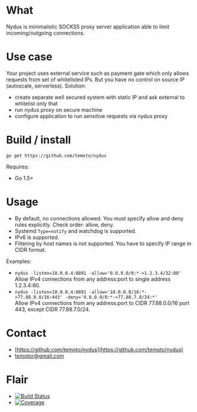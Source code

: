 # What
Nydus is minimalistic SOCKS5 proxy server application able to limit incoming/outgoing connections.

# Use case
Your project uses external service such as payment gate which only allows requests from set of whitelisted IPs.
But you have no control on source IP (autoscale, serverless).
Solution:

* create separate well secured system with static IP and ask external to whitelist only that
* run nydus proxy on secure machine
* configure application to run sensitive requests via nydus proxy

# Build / install
`go get https://github.com/temoto/nydus`

Requires:

* Go 1.5+

# Usage
* By default, no connections allowed. You must specify allow and deny rules explicitly. Check order: allow, deny.
* Systemd `Type=notify` and watchdog is supported.
* IPv6 is supported.
* Filtering by host names is not supported. You have to specify IP range in CIDR format.

Examples:

* `nydus -listen=10.0.0.4:8891 -allow='0.0.0.0/0:*->1.2.3.4/32:80'`  
Allow IPv4 connections from any address:port to single address 1.2.3.4:80.
* `nydus -listen=10.0.0.4:8891 -allow='10.0.0.0/16:*->77.88.0.0/16:443' -deny='0.0.0.0/0:*->77.88.7.0/24:*'`  
Allow IPv4 connections from any address:port to CIDR 77.88.0.0/16 port 443, except CIDR 77.88.7.0/24.

# Contact
* [https://github.com/temoto/nydus](https://github.com/temoto/nydus)
* [temotor@gmail.com](mailto:temotor@gmail.com)

# Flair
* [![Build Status](https://travis-ci.org/temoto/nydus.svg?branch=master)](https://travis-ci.org/temoto/nydus)
* [![Coverage](https://codecov.io/gh/temoto/nydus/branch/master/graph/badge.svg)](https://codecov.io/gh/temoto/nydus)
